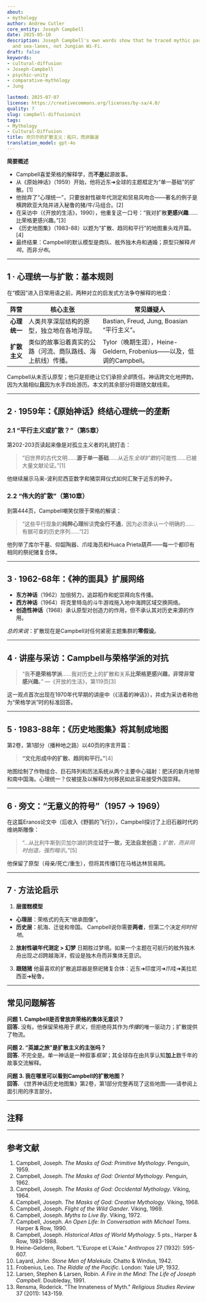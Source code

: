 ```yaml
---
about:
- mythology
author: Andrew Cutler
core_entity: Joseph Campbell
date: 2025-05-10
description: Joseph Campbell's own words show that he traced mythic parallels to trade-routes
  and sea-lanes, not Jungian Wi-Fi.
draft: false
keywords:
- cultural-diffusion
- Joseph-Campbell
- psychic-unity
- comparative-mythology
- Jung

lastmod: 2025-07-07
license: https://creativecommons.org/licenses/by-sa/4.0/
quality: 7
slug: campbell-diffusionist
tags:
- Mythology
- Cultural-Diffusion
title: 坎贝尔的扩散主义：船只，而非脑波
translation_model: gpt-4o
---
```


**简要概述**

- Campbell喜爱荣格的解释学，而**不是**起源故事。
- 从《原始神话》（1959）开始，他将近东➜全球的主题框定为“单一基础”的扩散。[1]
- 他抛弃了“心理统一”，只要放射性碳年代测定和贸易风吻合——著名的例子是横跨欧亚大陆并进入秘鲁的猪/牛/马组合。[2]
- 在采访中（《开放的生活》，1990），他重复这一口号：“我对扩散**更感兴趣**……比荣格更感兴趣。”[3]
- 《历史地图集》（1983-88）以题为“扩散、趋同和平行”的地图重头戏开篇。[4]
- 最终结果：Campbell的默认模型是商队、舷外独木舟和通婚；原型只解释*共鸣*，而非*分布*。

---

## 1 · 心理统一与扩散：基本规则

在“模因”进入日常用语之前，两种对立的启发式方法争夺解释的地盘：

| 阵营 | 核心主张 | 常见嫌疑人 |
|------|------------|---------------|
| **心理统一** | 人类共享深层结构的原型，独立地在各地浮现。 | Bastian, Freud, Jung, Boasian “平行主义”。 |
| **扩散主义** | 类似的故事沿着真实的公路（河流、商队路线、海上航线）传播。 | Tylor（晚期生涯），Heine-Geldern, Frobenius——以及，低调的Campbell。 |

Campbell从未否认原型；他只是拒绝让它们承担*全部*责任。神话跨文化地押韵，因为大脑相似**且**因为水手四处游历。本文的其余部分将跟随文献线索。

---

## 2 · 1959年：《原始神话》终结心理统一的垄断

### 2.1 “平行主义或扩散？”（第5章）

第202-203页读起来像是对孤立主义者的礼貌打击：

> “旧世界的古代文明……**源于单一基础**……从近东*全球扩散*的可能性……已被大量文献论证。”[1]

他继续展示马来-波利尼西亚数字和猪崇拜仪式如何汇聚于近东的种子。

### 2.2 “伟大的扩散”（第10章）

到第444页，Campbell嘲笑仅限于荣格的解读：

> “这些平行现象的**纯粹心理**解读**完全行不通**，因为必须承认一个明确的……有据可查的历史序列……”[2]

他列举了库尔干墓、仰韶陶器、爪哇海员和Huaca Prieta葫芦——每一个都印有相同的祭祀猪复合体。

---

## 3 · 1962-68年：《神的面具》扩展网络

- **东方神话**（1962）加倍努力，追踪稻作和蛇崇拜向东传播。
- **西方神话**（1964）将克里特岛的斗牛游戏拖入地中海跨区域交换网络。
- **创造性神话**（1968）承认原型对创造力的作用，但不承认其对历史来源的作用。

*总的来说*：扩散现在是Campbell对任何紧密主题集群的**零假设**。

---

## 4 · 讲座与采访：Campbell与荣格学派的对抗

> “我**不是荣格学派**……我对历史上的扩散和关系**比荣格更感兴趣，非常非常感兴趣**。” —《开放的生活》，第119页[3]

这一观点首次出现在1970年代早期的讲座中（《活着的神话》），并成为采访者称他为“荣格学派”时的标准回答。

---

## 5 · 1983-88年：《历史地图集》将其制成地图

第2卷，第1部分（播种地之路）以40页的序言开篇：

> **“文化形成中的扩散、趋同和平行。”**[4]

地图绘制了作物组合、巨石阵列和历法系统从两个主要中心辐射：肥沃的新月地带和南中国海。心理统一？仅被提及以解释为何移民如此容易接受外国崇拜。

---

## 6 · 旁文：“无意义的符号”（1957 → 1969）

在这篇Eranos论文中（后收入《野鹅的飞行》），Campbell探讨了上旧石器时代的维纳斯雕像：

> “…从比利牛斯到贝加尔湖的跨度**过于一致，无法自发创造**；*扩散，而非同时创造，强烈暗示*。”[5]

他保留了原型（母亲/死亡/重生），但将其传播钉在马格达林贸易网。

---

## 7 · 方法论启示

1. **层蛋糕模型**
 - **心理层**：荣格式的先天“继承图像”。
 - **历史层**：航海、迁徙和帝国。
 Campbell说你需要**两者**，但第二个决定*何时何地*。

2. **放射性碳年代测定 > 幻梦**
 日期胜过梦境。如果一个主题在可航行的舷外独木舟出现*之后*跨越海洋，假设是独木舟而非集体无意识。

3. **跟随猪**
 他最喜欢的扩散追踪器是祭祀猪复合体：近东➜印度河➜爪哇➜美拉尼西亚➜秘鲁。

---

## 常见问题解答 <!-- 保留FAQPage schema支持。生成2–5个问答对。 -->

**问题 1. Campbell是否曾放弃荣格的集体无意识？**  
**回答.** 没有。他保留荣格用于*意义*，但拒绝将其作为*传播*的唯一驱动力；扩散提供了物流。

**问题 2. “英雄之旅”是扩散主义的主张吗？**  
**回答.** 不完全是。单一神话是一种叙事*框架*；其全球存在由共享认知**加上**数千年的故事交流解释。

**问题 3. 我在哪里可以看到Campbell的扩散地图？**  
**回答.** 《世界神话历史地图集》第2卷，第1部分完整再现了这些地图——请参阅上面引用的序言部分。

---

## 注释

[^1]: Campbell, *The Masks of God: Primitive Mythology* (1959), ch. 5 "Parallelism or Diffusion?" pp. 202-203. [oai_citation:0‡Path to the Maypole of Wisdom](https://maypoleofwisdom.com/wp-content/uploads/2021/01/themasksofgodprimitivemythologycampbell.pdf) 
[^2]: Ibid., ch. 10 "The Great Diffusion," p. 444. [oai_citation:1‡Path to the Maypole of Wisdom](https://maypoleofwisdom.com/wp-content/uploads/2021/01/themasksofgodprimitivemythologycampbell.pdf) 
[^3]: Campbell & Toms, *An Open Life* (1990) p. 119. [oai_citation:2‡miembrosadepac.org](https://www.miembrosadepac.org/wp-content/uploads/2015Copia/09/Rensma-Innateness-of-Myth.pdf) 
[^4]: Campbell, *Historical Atlas of World Mythology* Vol 2 Pt 1 (1983) Prologue title page. [oai_citation:3‡PINES](https://www.gapines.org/eg/opac/record/5528480) 
[^5]: Campbell, "The Symbol Without Meaning," in *Flight of the Wild Gander* (1969). [oai_citation:4‡SpringerLink](https://link.springer.com/10.1007/978-0-387-71802-6_93) 

---

## 参考文献

1. Campbell, Joseph. *The Masks of God: Primitive Mythology*. Penguin, 1959. 
2. Campbell, Joseph. *The Masks of God: Oriental Mythology*. Penguin, 1962. 
3. Campbell, Joseph. *The Masks of God: Occidental Mythology*. Viking, 1964. 
4. Campbell, Joseph. *The Masks of God: Creative Mythology*. Viking, 1968. 
5. Campbell, Joseph. *Flight of the Wild Gander*. Viking, 1969. 
6. Campbell, Joseph. *Myths to Live By*. Viking, 1972. 
7. Campbell, Joseph. *An Open Life: In Conversation with Michael Toms*. Harper & Row, 1990. 
8. Campbell, Joseph. *Historical Atlas of World Mythology*. 5 pts., Harper & Row, 1983-1988. 
9. Heine-Geldern, Robert. "L'Europe et L'Asie." *Anthropos* 27 (1932): 595-607. 
10. Layard, John. *Stone Men of Malekula*. Chatto & Windus, 1942. 
11. Frobenius, Leo. *The Riddle of the Pacific*. London: Yale UP, 1932. 
12. Larsen, Stephen & Larsen, Robin. *A Fire in the Mind: The Life of Joseph Campbell*. Doubleday, 1991. 
13. Rensma, Roderick. "The Innateness of Myth." *Religious Studies Review* 37 (2011): 143-159.